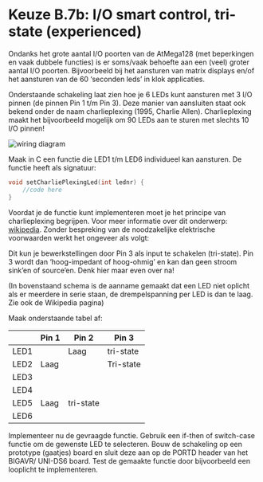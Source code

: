 # Keuze B.7b: I/O smart control, tri-state (experienced)

Ondanks het grote aantal I/O poorten van de AtMega128 (met beperkingen en vaak dubbele functies) is er soms/vaak behoefte aan een (veel) groter aantal I/O poorten. 
Bijvoorbeeld bij het aansturen van matrix displays en/of het aansturen van de 60 ‘seconden leds’ in klok applicaties.

Onderstaande schakeling laat zien hoe je 6 LEDs kunt aansturen met 3 I/O pinnen (de pinnen Pin 1 t/m Pin 3). 
Deze manier van aansluiten staat ook bekend onder de naam charlieplexing (1995, Charlie Allen). 
Charlieplexing maakt het bijvoorbeeld mogelijk om 90 LEDs aan te sturen met slechts 10 I/O pinnen!

![wiring diagram](https://avansti.github.io/TI-2.3-Microcontrollers-Opgaven/subjects/week1/exercises/images/exercise_b7b.jpg)

Maak in C een functie die LED1 t/m LED6 individueel kan aansturen. De functie heeft als signatuur: 
```c
void setCharliePlexingLed(int lednr) { 
	//code here
}
```

Voordat je de functie kunt implementeren moet je het principe van charlieplexing begrijpen. 
Voor meer informatie over dit onderwerp: [wikipedia](https://en.wikipedia.org/wiki/Charlieplexing).
Zonder bespreking van de noodzakelijke elektrische voorwaarden werkt het ongeveer als volgt:

Dit kun je bewerkstellingen door Pin 3 als input te schakelen (tri-state). 
Pin 3 wordt dan ‘hoog-impedant of hoog-ohmig’ en kan dan geen stroom sink’en of source’en. 
Denk hier maar even over na!

(In bovenstaand schema is de aanname gemaakt dat een LED niet oplicht als er meerdere in serie staan, de drempelspanning per LED is dan te laag. Zie ook de Wikipedia pagina)

Maak onderstaande tabel af:

|      | Pin 1 | Pin 2     | Pin 3     |
|------|-------|-----------|-----------|
| LED1 |       | Laag      | tri-state |
| LED2 | Laag  |           | Tri-state |
| LED3 |       |           |           |
| LED4 |       |           |           |
| LED5 | Laag  | tri-state |           |
| LED6 |       |           |           |

Implementeer nu de gevraagde functie. 
Gebruik een if-then of switch-case functie om de gewenste LED te selecteren. 
Bouw de schakeling op een prototype (gaatjes) board en sluit deze aan op de PORTD header van het BIGAVR/ UNI-DS6 board. 
Test de gemaakte functie door bijvoorbeeld een looplicht te implementeren.